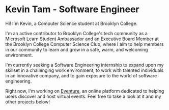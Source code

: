 # Kevin Tam - Software Engineer

Hi! I'm Kevin, a Computer Science student at Brooklyn College.

I'm an active contributor to Brooklyn College's tech community as a Microsoft Learn Student Ambassador and an Executive Board Member at the Brooklyn College Computer Science Club, where I aim to help members in our community to learn and grow in a safe, warm, and welcoming environment.

I'm currently seeking a Software Engineering internship to expand upon my skillset in a challenging work environment, to work with talented individuals in an innovative company, and to gain exposure to the world of software engineering.

Right now, I'm working on [Eventure](http://eventure.kevintamcs.com), an online platform dedicated to helping users discover and host virtual events. Feel free to take a look at it and my other projects below!
